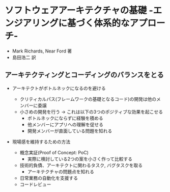 # ソフトウェアアーキテクチャの基礎 -エンジアリングに基づく体系的なアプローチ-
- Mark Richards, Near Ford 著
- 島田浩二 訳

## アーキテクティングとコーディングのバランスをとる
- アーキテクトがボトルネックになるのを避ける
  - クリティカルパス(フレームワークの基礎となるコード)の開発は他のメンバーに委譲
  - 小さめの開発を行う
    -> これは以下の3つのポジティブな効果を起こせる
      - ボトルネックにならずに経験を積める
      - 他メンバーにアプリへの理解を促せる
      - 開発メンバーが直面している問題を知れる

- 現場感を維持するための方法
  - 概念実証(Proof of Concept: PoC)
    - 実際に検討している2つの案を小さく作って比較する
  - 技術的負債、アーキテクトに関わるタスク, バグタスクを取る
    - アーキテクチャの問題点を知れる
  - 日常業務の自動化を支援する
  - コードレビュー
